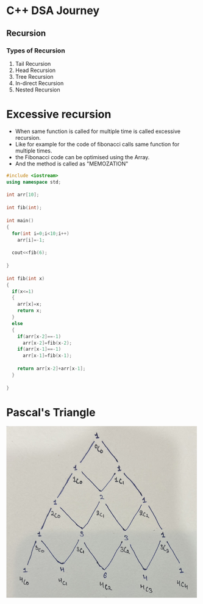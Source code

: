 # C++ DSA Journey
## Recursion 
### Types of Recursion
1. Tail Recursion
2. Head Recursion
3. Tree Recursion
4. In-direct Recursion
5. Nested Recursion

# Excessive recursion
 * When same function is called for multiple time is called excessive recursion.<br />
 * Like for example for the code of fibonacci calls same function for multiple times.<br />
 * the Fibonacci code can be optimised using the Array.<br />
 * And the method is called as "MEMOZATION"<br />
```c++
#include <iostream>
using namespace std;

int arr[10];

int fib(int);

int main()
{
  for(int i=0;i<10;i++)
    arr[i]=-1;

  cout<<fib(6);

}

int fib(int x)
{
  if(x<=1)
  {
    arr[x]=x;
    return x;
  }
  else
  {
    if(arr[x-2]==-1)
      arr[x-2]=fib(x-2);
    if(arr[x-1]==-1)
      arr[x-1]=fib(x-1);

    return arr[x-2]+arr[x-1];
  }

}
```
# Pascal's Triangle

<img src="https://github.com/abhi0ekka/DSA/blob/master/image-used/pascal.jpg" width="500" height="450" />
